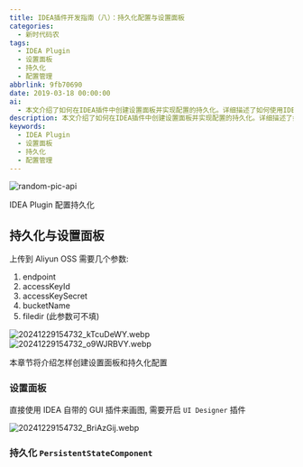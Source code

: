 ```yaml
---
title: IDEA插件开发指南（八）：持久化配置与设置面板
categories:
  - 新时代码农
tags:
  - IDEA Plugin
  - 设置面板
  - 持久化
  - 配置管理
abbrlink: 9fb70690
date: 2019-03-18 00:00:00
ai:
  - 本文介绍了如何在IDEA插件中创建设置面板并实现配置的持久化。详细描述了如何使用IDEA自带的GUI工具来设计设置面板，以及如何利用`PersistentStateComponent`来保存和恢复用户配置。
description: 本文介绍了如何在IDEA插件中创建设置面板并实现配置的持久化。详细描述了如何使用IDEA自带的GUI工具来设计设置面板，以及如何利用`PersistentStateComponent`来保存和恢复用户配置。
keywords:
  - IDEA Plugin
  - 设置面板
  - 持久化
  - 配置管理
---
```


<!-- markdownlint-disable-next-line MD033 -->
<meta name="referrer" content="no-referrer"/>

![random-pic-api](https://api.dong4j.ink:1024/cover?spm={{spm}})

IDEA Plugin 配置持久化

## 持久化与设置面板

上传到 Aliyun OSS 需要几个参数:

1. endpoint
2. accessKeyId
3. accessKeySecret
4. bucketName
5. filedir (此参数可不填)

![20241229154732_kTcuDeWY.webp](https://cdn.dong4j.site/source/image/20241229154732_kTcuDeWY.webp)
![20241229154732_o9WJRBVY.webp](https://cdn.dong4j.site/source/image/20241229154732_o9WJRBVY.webp)

本章节将介绍怎样创建设置面板和持久化配置

### 设置面板

直接使用 IDEA 自带的 GUI 插件来画图, 需要开启 `UI Designer` 插件

![20241229154732_BriAzGij.webp](https://cdn.dong4j.site/source/image/20241229154732_BriAzGij.webp)

### 持久化 `PersistentStateComponent`
